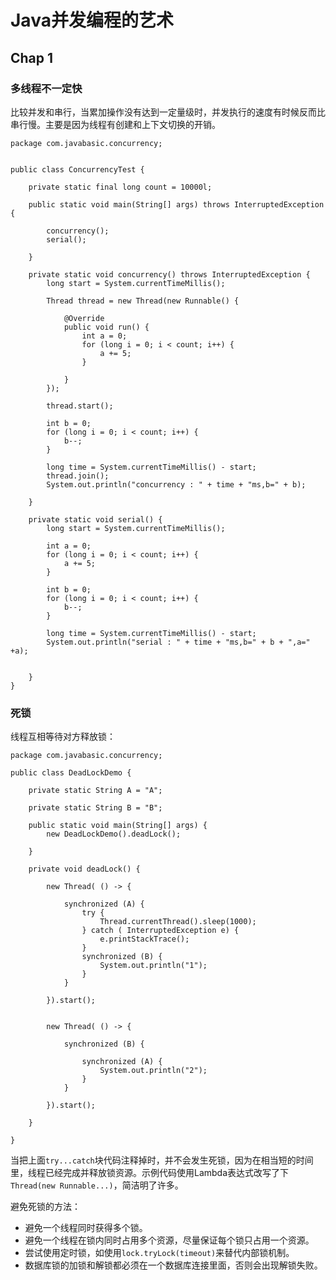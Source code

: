 # Java并发编程的艺术
## Chap 1
### 多线程不一定快
比较并发和串行，当累加操作没有达到一定量级时，并发执行的速度有时候反而比串行慢。主要是因为线程有创建和上下文切换的开销。
```
package com.javabasic.concurrency;


public class ConcurrencyTest {

	private static final long count = 10000l;
	
	public static void main(String[] args) throws InterruptedException {
		
		concurrency();
		serial();

	}
	
	private static void concurrency() throws InterruptedException {
		long start = System.currentTimeMillis();
		
		Thread thread = new Thread(new Runnable() {
			
			@Override
			public void run() {
				int a = 0;
				for (long i = 0; i < count; i++) {
					a += 5;
				}
				
			}
		});
		
		thread.start();
		
		int b = 0;
		for (long i = 0; i < count; i++) {
			b--;
		}
		
		long time = System.currentTimeMillis() - start;
		thread.join();
		System.out.println("concurrency : " + time + "ms,b=" + b);
		
	}
	
	private static void serial() {
		long start = System.currentTimeMillis();
		
		int a = 0;
		for (long i = 0; i < count; i++) {
			a += 5;
		}
		
		int b = 0;
		for (long i = 0; i < count; i++) {
			b--;
		}
		
		long time = System.currentTimeMillis() - start;
		System.out.println("serial : " + time + "ms,b=" + b + ",a=" +a);
		
		
	}
}
```
### 死锁
线程互相等待对方释放锁：
```
package com.javabasic.concurrency;

public class DeadLockDemo {
	
	private static String A = "A";
	
	private static String B = "B";

	public static void main(String[] args) {
		new DeadLockDemo().deadLock();

	}
	
	private void deadLock() {
		
		new Thread( () -> {
		
			synchronized (A) {
				try {
					Thread.currentThread().sleep(1000);
				} catch ( InterruptedException e) {
					e.printStackTrace();
				}
				synchronized (B) {
					System.out.println("1");
				}
			}
			
		}).start();
		
		
		new Thread( () -> {
			
			synchronized (B) {
				
				synchronized (A) {
					System.out.println("2");
				}
			}
			
		}).start();
		 
	}

}

```
当把上面`try...catch`块代码注释掉时，并不会发生死锁，因为在相当短的时间里，线程已经完成并释放锁资源。示例代码使用Lambda表达式改写了下`Thread(new Runnable...)`，简洁明了许多。

避免死锁的方法：
- 避免一个线程同时获得多个锁。
- 避免一个线程在锁内同时占用多个资源，尽量保证每个锁只占用一个资源。
- 尝试使用定时锁，如使用`lock.tryLock(timeout)`来替代内部锁机制。
- 数据库锁的加锁和解锁都必须在一个数据库连接里面，否则会出现解锁失败。


